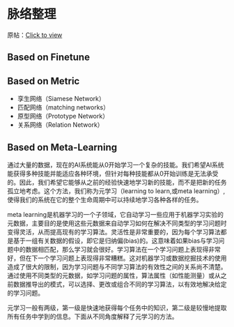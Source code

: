 # 脉络整理

原帖：[Click to view](https://zhuanlan.zhihu.com/p/437414450) <br/>

## Based on Finetune

## Based on Metric
  - 孪生网络（Siamese Network）
  - 匹配网络（matching networks）
  - 原型网络（Prototype Network）
  - 关系网络（Relation Network）

## Based on Meta-Learning
通过大量的数据，现在的AI系统能从0开始学习一个复杂的技能。我们希望AI系统能获得多种技能并能适应各种环境，但针对每种技能都从0开始训练是无法承受的。因此，我们希望它能够从之前的经验快速地学习新的技能，而不是把新的任务孤立地考虑。这个方法，我们称为元学习（learning to learn,或meta learning）, 使得我们的系统在它的整个生命周期中可以持续地学习各种各样的任务。

meta learning是机器学习的一个子领域，它自动学习一些应用于机器学习实验的元数据，主要目的是使用这些元数据来自动学习如何在解决不同类型的学习问题时变得灵活，从而提高现有的学习算法。灵活性是非常重要的，因为每个学习算法都是基于一组有关数据的假设，即它是归纳偏(bias)的。这意味着如果bias与学习问题中的数据相匹配，那么学习就会很好。学习算法在一个学习问题上表现得非常好，但在下一个学习问题上表现得非常糟糕。这对机器学习或数据挖掘技术的使用造成了很大的限制，因为学习问题与不同学习算法的有效性之间的关系尚不清楚。通过使用不同类型的元数据，如学习问题的属性，算法属性（如性能测量）或从之前数据推导出的模式，可以选择、更改或组合不同的学习算法，以有效地解决给定的学习问题。

元学习一般有两级，第一级是快速地获得每个任务中的知识，第二级是较慢地提取所有任务中学到的信息。下面从不同角度解释了元学习的方法。
